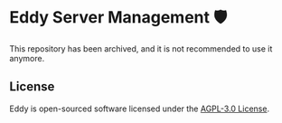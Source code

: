 # Eddy Server Management 🛡️

This repository has been archived, and it is not recommended to use it anymore.

## License

Eddy is open-sourced software licensed under the [AGPL-3.0 License](https://opensource.org/licenses/AGPL-3.0).

